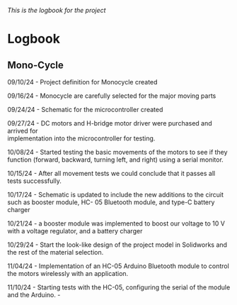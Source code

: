 *This is the logbook for the project*
# Logbook

## Mono-Cycle

09/10/24 - Project definition for Monocycle created

09/16/24 - Monocycle are carefully selected for the major moving parts

09/24/24 - Schematic for the microcontroller created 

09/27/24 - DC motors and H-bridge motor driver were purchased and arrived for     
           implementation into the microcontroller for testing.
           
10/08/24 - Started testing the basic movements of the motors to see if they function (forward, backward, turning left, and right) using a serial monitor.
           
10/15/24 - After all movement tests we could conclude that it passes all tests successfully.

10/17/24 - Schematic is updated to include the new additions to the circuit such as booster module, HC- 05 Bluetooth module, and type-C battery charger
           
10/21/24 - a booster module was implemented to boost our voltage to 10 V with a voltage regulator,  and a battery charger

10/29/24 -  Start the look-like design of the project model in Solidworks and the rest of the material selection.

11/04/24 - Implementation of an HC-05 Arduino Bluetooth module to control the 
           motors wirelessly with an application.
           
11/10/24 - Starting tests with the HC-05, configuring the serial of the module and the Arduino.
           - 

